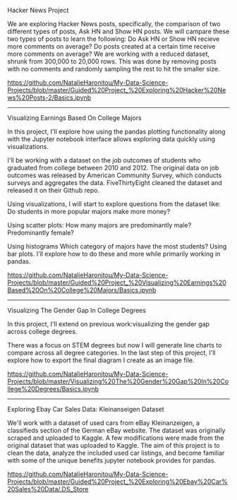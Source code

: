 Hacker News Project 



We are exploring Hacker News posts, specifically, the comparison of two different types of posts, Ask HN and Show HN posts.
We will campare these two types of posts to learn the following:
Do Ask HN or Show HN recieve more comments on average?
Do posts created at a certain time receive more comments on average?
We are working with a reduced dataset, shrunk from 300,000 to 20,000 rows. This was done by removing posts with no comments and randomly sampling the rest to hit the smaller size.

https://github.com/NatalieHaronitou/My-Data-Science-Projects/blob/master/Guided%20Project_%20Exploring%20Hacker%20News%20Posts-2/Basics.ipynb

******************************************************************************************************************************

Visualizing Earnings Based On College Majors



In this project, I'll explore how using the pandas plotting functionality along with the Jupyter notebook interface allows exploring data quickly using visualizations.

I'll be working with a dataset on the job outcomes of students who graduated from college between 2010 and 2012. The original data on job outcomes was released by American Community Survey, which conducts surveys and aggregates the data. FiveThirtyEight cleaned the dataset and released it on their Github repo.

Using visualizations, I will start to explore questions from the dataset like: Do students in more popular majors make more money?

Using scatter plots: 
How many majors are predominantly male? 
Predominantly female?

Using histograms Which category of majors have the most students? Using bar plots. I'll explore how to do these and more while primarily working in pandas.

https://github.com/NatalieHaronitou/My-Data-Science-Projects/blob/master/Guided%20Project_%20Visualizing%20Earnings%20Based%20On%20College%20Majors/Basics.ipynb

******************************************************************************************************************************

Visualizing The Gender Gap In College Degrees



In this project, I'll extend on previous work:visualizing the gender gap across college degrees.

There was a focus on STEM degrees but now I will generate line charts to compare across all degree categories. In the last step of this project, I'll explore how to export the final diagram I create as an image file.

https://github.com/NatalieHaronitou/My-Data-Science-Projects/blob/master/Visualizing%20The%20Gender%20Gap%20In%20College%20Degrees/Basics.ipynb

******************************************************************************************************************************

Exploring Ebay Car Sales Data: Kleinanseigen Dataset



We'll work with a dataset of used cars from eBay Kleinanzeigen, a classifieds section of the German eBay website.
The dataset was originally scraped and uploaded to Kaggle. A few modifications were made from the original dataset that was uploaded to Kaggle.
The aim of this project is to clean the data, analyze the included used car listings, and become familiar with some of the unique benefits jupyter notebook provides for pandas.

https://github.com/NatalieHaronitou/My-Data-Science-Projects/blob/master/Guided%20Project_%20Exploring%20Ebay%20Car%20Sales%20Data/.DS_Store
